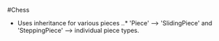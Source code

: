 #Chess
* Uses inheritance for various pieces
..* 'Piece' --> 'SlidingPiece' and 'SteppingPiece' --> individual piece types.
